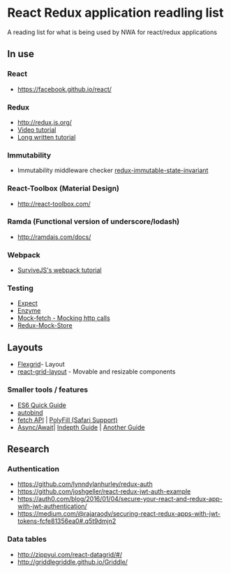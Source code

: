 # React Redux application readling list
A reading list for what is being used by NWA for react/redux applications

## In use
### React
* https://facebook.github.io/react/

### Redux
* http://redux.js.org/
* [Video tutorial](https://egghead.io/series/getting-started-with-redux)
* [Long written tutorial](http://teropa.info/blog/2015/09/10/full-stack-redux-tutorial.html#getting-data-in-from-redux-to-react)

### Immutability
* Immutability middleware checker [redux-immutable-state-invariant](https://github.com/leoasis/redux-immutable-state-invariant)

### React-Toolbox (Material Design)
* http://react-toolbox.com/

### Ramda (Functional version of underscore/lodash)
* http://ramdajs.com/docs/

### Webpack
* [SurviveJS's webpack tutorial](http://survivejs.com/webpack_react/webpack/)

### Testing
* [Expect](https://github.com/mjackson/expect)
* [Enzyme](https://github.com/airbnb/enzyme)
* [Mock-fetch - Mocking http calls](https://github.com/wheresrhys/fetch-mock)
* [Redux-Mock-Store](https://github.com/arnaudbenard/redux-mock-store)

## Layouts
* [Flexgrid](https://github.com/ro-savage/flexgrid)- Layout
* [react-grid-layout](https://github.com/STRML/react-grid-layout) - Movable and resizable components

### Smaller tools / features
* [ES6 Quick Guide](http://es6-features.org/#Constants)
* [autobind](https://github.com/cassiozen/React-autobind)
* [fetch API](https://davidwalsh.name/fetch) | [PolyFill (Safari Support)](https://github.com/github/fetch)
* [Async/Await](https://thomashunter.name/blog/the-long-road-to-asyncawait-in-javascript/)| [Indepth Guide](http://www.sitepoint.com/simplifying-asynchronous-coding-es7-async-functions/) | [Another Guide](https://www.twilio.com/blog/2015/10/asyncawait-the-hero-javascript-deserved.html)

## Research
### Authentication
* https://github.com/lynndylanhurley/redux-auth
* https://github.com/joshgeller/react-redux-jwt-auth-example
* https://auth0.com/blog/2016/01/04/secure-your-react-and-redux-app-with-jwt-authentication/
* https://medium.com/@rajaraodv/securing-react-redux-apps-with-jwt-tokens-fcfe81356ea0#.q5t9dmjn2

### Data tables
* http://zippyui.com/react-datagrid/#/
* http://griddlegriddle.github.io/Griddle/
